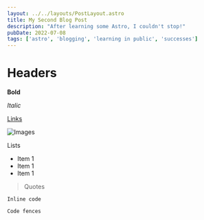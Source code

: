 ```yaml
---
layout: ../../layouts/PostLayout.astro
title: My Second Blog Post
description: "After learning some Astro, I couldn't stop!"
pubDate: 2022-07-08
tags: ['astro', 'blogging', 'learning in public', 'successes']
---
```


# Headers

**Bold**

_Italic_

[Links](/docs/nodes)

![Images](/logo.svg)

Lists

- Item 1
- Item 1
- Item 1

> Quotes

`Inline code`

```
Code fences
```
